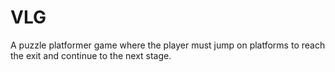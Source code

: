 # VLG
A puzzle platformer game where the player must jump on platforms to reach the exit and continue to the next stage.
